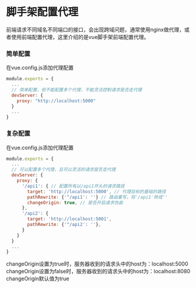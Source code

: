 # 脚手架配置代理

前端请求不同域名不同端口的接口，会出现跨域问题，通常使用nginx做代理，或者使用前端配置代理，这里介绍的是vue脚手架前端配置代理。

### 简单配置

在vue.config.js添加代理配置

```js
module.exports = {
  ...
  // 简单配置，但不能配置多个代理，不能灵活控制请求是否走代理
  devServer: {
    proxy: "http://localhost:5000"
  }
  ...
}
```

### 复杂配置

在vue.config.js添加代理配置

```js
module.exports = {
  ...
  // 可以配置多个代理，且可以灵活的请求是否走代理
  devServer: {
    proxy: {
      '/api1': { // 配置所有以/api1开头的请求路径
        target: 'http://localhost:5000', // 代理目标的基础的路径
        pathRewrite: {'^/api1': ''} // 路由重写，将'/api1'转成''
        changeOrigin: true, // 是否开启请求伪装
      },
      '/api2': {
        target: 'http://localhost:5001',
        pathRewrite: {'^/api2': ''},
      }
    }
  }
  ...
}
```

changeOrigin设置为true时，服务器收到的请求头中的host为：localhost:5000
changeOrigin设置为false时，服务器收到的请求头中的host为：localhost:8080
changeOrigin默认值为true

